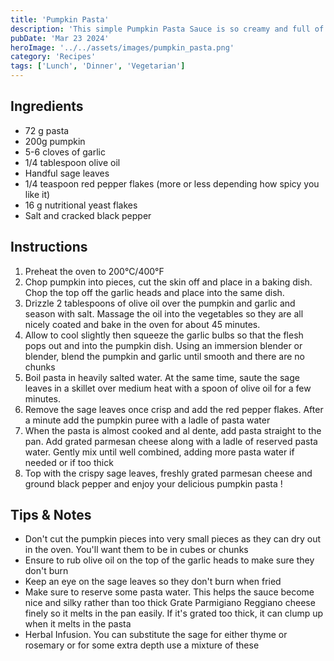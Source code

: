 ```yaml
---
title: 'Pumpkin Pasta'
description: 'This simple Pumpkin Pasta Sauce is so creamy and full of flavor without needing any cream!'
pubDate: 'Mar 23 2024'
heroImage: '../../assets/images/pumpkin_pasta.png'
category: 'Recipes'
tags: ['Lunch', 'Dinner', 'Vegetarian']
---
```


## Ingredients

- 72 g pasta
- 200g pumpkin
- 5-6 cloves of garlic
- 1/4 tablespoon olive oil
- Handful sage leaves
- 1/4 teaspoon red pepper flakes (more or less depending how spicy you like it)
- 16 g nutritional yeast flakes
- Salt and cracked black pepper

## Instructions

1. Preheat the oven to 200°C/400°F
2. Chop pumpkin into pieces, cut the skin off and place in a baking dish. Chop the top off the garlic heads and place into the same dish.
3. Drizzle 2 tablespoons of olive oil over the pumpkin and garlic and season with salt. Massage the oil into the vegetables so they are all nicely coated and bake in the oven for about 45 minutes.
4. Allow to cool slightly then squeeze the garlic bulbs so that the flesh pops out and into the pumpkin dish. Using an immersion blender or blender, blend the pumpkin and garlic until smooth and there are no chunks
5. Boil pasta in heavily salted water. At the same time, saute the sage leaves in a skillet over medium heat with a spoon of olive oil for a few minutes.
6. Remove the sage leaves once crisp and add the red pepper flakes. After a minute add the pumpkin puree with a ladle of pasta water
7. When the pasta is almost cooked and al dente, add pasta straight to the pan. Add grated parmesan cheese along with a ladle of reserved pasta water. Gently mix until well combined, adding more pasta water if needed or if too thick
8. Top with the crispy sage leaves, freshly grated parmesan cheese and ground black pepper and enjoy your delicious pumpkin pasta !

## Tips & Notes

- Don't cut the pumpkin pieces into very small pieces as they can dry out in the oven. You'll want them to be in cubes or chunks
- Ensure to rub olive oil on the top of the garlic heads to make sure they don't burn
- Keep an eye on the sage leaves so they don't burn when fried
- Make sure to reserve some pasta water. This helps the sauce become nice and silky rather than too thick
  Grate Parmigiano Reggiano cheese finely so it melts in the pan easily. If it's grated too thick, it can clump up when it melts in the pasta
- Herbal Infusion. You can substitute the sage for either thyme or rosemary or for some extra depth use a mixture of these
